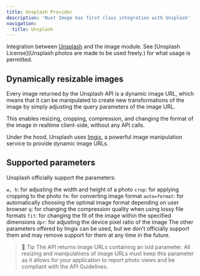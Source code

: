 ```yaml
---
title: Unsplash Provider
description: 'Nuxt Image has first class integration with Unsplash'
navigation:
  title: Unsplash
---
```


Integration between [Unsplash](https://unsplash.com/documentation#dynamically-resizable-images) and the image module. See [Unsplash License](Unsplash photos are made to be used freely.) for what usage is permitted.

## Dynamically resizable images

Every image returned by the Unsplash API is a dynamic image URL, which means that it can be manipulated to create new transformations of the image by simply adjusting the query parameters of the image URL.

This enables resizing, cropping, compression, and changing the format of the image in realtime client-side, without any API calls.

Under the hood, Unsplash uses [Imgix](/providers/imgix), a powerful image manipulation service to provide dynamic image URLs.

## Supported parameters

Unsplash officially support the parameters:

`w, h`: for adjusting the width and height of a photo
`crop`: for applying cropping to the photo
`fm`: for converting image format
`auto=format`: for automatically choosing the optimal image format depending on user browser
`q`: for changing the compression quality when using lossy file formats
`fit`: for changing the fit of the image within the specified dimensions
`dpr`: for adjusting the device pixel ratio of the image
The other parameters offered by Imgix can be used, but we don’t officially support them and may remove support for them at any time in the future.

> 💫 Tip
> The API returns image URLs containing an ixid parameter. All resizing and manipulations of image URLs must keep this parameter as it allows for your application to report photo views and be compliant with the API Guidelines.
